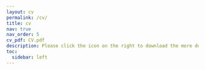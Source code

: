 ```yaml
---
layout: cv
permalink: /cv/
title: cv
nav: true
nav_order: 5
cv_pdf: CV.pdf
description: Please click the icon on the right to download the more detailed pdf version.
toc:
  sidebar: left
---
```

